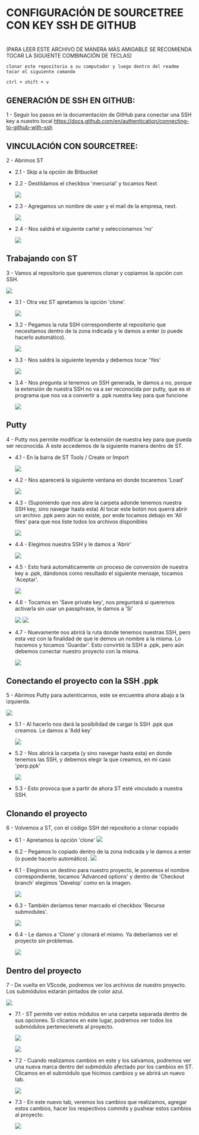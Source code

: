 # CONFIGURACIÓN DE SOURCETREE CON KEY SSH DE GITHUB
#

(PARA LEER ESTE ARCHIVO DE MANERA MÁS AMIGABLE SE RECOMIENDA TOCAR LA SIGUIENTE COMBINACIÓN DE TECLAS)

```shell
clonar este repositorio a su computador y luego dentro del readme tocar el siguiente comando

ctrl + shift + v

```

## GENERACIÓN DE SSH EN GITHUB:

1 - Seguir los pasos en la documentación de GitHub para conectar una SSH key a nuestro local https://docs.github.com/en/authentication/connecting-to-github-with-ssh

## VINCULACIÓN CON SOURCETREE:

2 - Abrimos ST

- 2.1 - Skip a la opción de Bitbucket

- 2.2 - Destildamos el checkbox 'mercurial' y tocamos Next

  ![](./img/7.png)

- 2.3 - Agregamos un nombre de user y el mail de la empresa, next.

  ![](./img/8.png)

* 2.4 - Nos saldrá el siguiente cartel y seleccionamos 'no'

  ![](./img/9.png)

## Trabajando con ST

3 - Vamos al repositorio que queremos clonar y copiamos la opción con SSH.

![](./img/10.png)

- 3.1 - Otra vez ST apretamos la opción 'clone'.

  ![](./img/11.png)

- 3.2 - Pegamos la ruta SSH correspondiente al repositorio que necesitamos dentro de la zona indicada y le damos a enter (o puede hacerlo automático).

  ![](./img/12.png)

- 3.3 - Nos saldrá la siguiente leyenda y debemos tocar 'Yes'

  ![](./img/13.png)

- 3.4 - Nos pregunta si tenemos un SSH generada, le damos a no, porque la extensión de nuestra SSH no va a ser reconocida por putty, que es el programa que nos va a convertir a .ppk nuestra key para que funcione

  ![](./img/14.png)

## Putty

4 - Putty nos permite modificar la extensión de nuestra key para que pueda ser reconocida. A este accedemos de la siguiente manera dentro de ST.

- 4.1 - En la barra de ST Tools / Create or Import

  ![](./img/16.png)

- 4.2 - Nos aparecerá la siguiente ventana en donde tocaremos 'Load'

  ![](./img/17.png)

- 4.3 - (Suponiendo que nos abre la carpeta adonde tenemos nuestra SSH key, sino navegar hasta esta) Al tocar este botón nos querrá abrir un archivo .ppk pero aún no existe, por ende tocamos debajo en 'All files' para que nos liste todos los archivos disponibles

  ![](./img/21.png)

- 4.4 - Elegimos nuestra SSH y le damos a 'Abrir'

  ![](./img/22.png)

- 4.5 - Esto hará automáticamente un proceso de conversión de nuestra key a .ppk, dándonos como resultado el siguiente mensaje, tocamos 'Aceptar'.

  ![](./img/23.png)

- 4.6 - Tocamos en 'Save private key', nos preguntará si queremos activarla sin usar un passphrase, le damos a 'Sí'

  ![](./img/24.png)
  ![](./img/25.png)

- 4.7 - Nuevamente nos abrirá la ruta donde tenemos nuestras SSH, pero esta vez con la finalidad de que le demos un nombre a la misma. Lo hacemos y tocamos 'Guardar'. Esto convirtió la SSH a .ppk, pero aún debemos conectar nuestro proyecto con la misma.

  ![](./img/26.png)

## Conectando el proyecto con la SSH .ppk

5 - Abrimos Putty para autenticarnos, este se encuentra ahora abajo a la izquierda.

![](./img/28.png)

- 5.1 - Al hacerlo nos dará la posibilidad de cargar ls SSH .ppk que creamos. Le damos a 'Add key'

  ![](./img/27.png)

- 5.2 - Nos abrirá la carpeta (y sino navegar hasta esta) en donde tenemos las SSH, y debemos elegir la que creamos, en mi caso 'perp.ppk'

  ![](./img/29.png)

- 5.3 - Esto provoca que a partir de ahora ST esté vinculado a nuestra SSH.

## Clonando el proyecto

6 - Volvemos a ST, con el código SSH del repositorio a clonar copiado

- 6.1 - Apretamos la opción 'clone'
  ![](./img/11.png)

- 6.2 - Pegamos lo copiado dentro de la zona indicada y le damos a enter (o puede hacerlo automático).
  ![](./img/12.png)

- 6.1 - Elegimos un destino para nuestro proyecto, le ponemos el nombre correspondiente, tocamos 'Advanced options' y dentro de 'Checkout branch' elegimos 'Develop' como en la imagen.

  ![](./img/31.png)

- 6.3 - También deríamos tener marcado el checkbox 'Recurse submodules'.

  ![](./img/32.png)

- 6.4 - Le damos a 'Clone' y clonará el mismo. Ya deberíamos ver el proyecto sin problemas.

  ![](./img/34.png)

## Dentro del proyecto

7 - De vuelta en VScode, podremos ver los archivos de nuestro proyecto. Los submódulos estarán pintados de color azul.

![](./img/40.png)

- 7.1 - ST permite ver estos módulos en una carpeta separada dentro de sus opciones. Si clicamos en este lugar, podremos ver todos los submódulos pertenecienets al proyecto.

  ![](./img/41.png)

  ![](./img/42.png)

- 7.2 - Cuando realizamos cambios en este y los salvamos, podremos ver una nueva marca dentro del submódulo afectado por los cambios en ST. Clicamos en el submódulo que hicimos cambios y se abrirá un nuevo tab.

  ![](./img/43.png)

- 7.3 - En este nuevo tab, veremos los cambios que realizamos, agregar estos cambios, hacer los respectivos commits y pushear estos cambios al proyecto.

  ![](./img/44.png)
